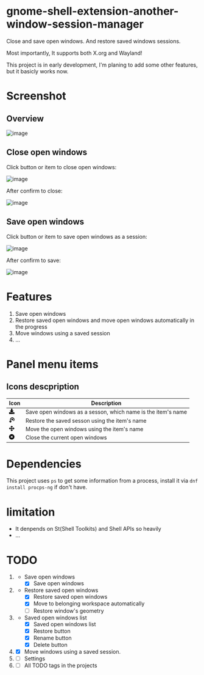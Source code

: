 # gnome-shell-extension-another-window-session-manager
Close and save open windows. And restore saved windows sessions.

Most importantly, It supports both X.org and Wayland!

This project is in early development, I'm planing to add some other features, but it basicly works now.

# Screenshot

## Overview
![image](https://user-images.githubusercontent.com/2271720/147405199-56f33fea-fa85-4bbb-a91b-ea0dcccc837b.png)

## Close open windows
Click button or item to close open windows:

![image](https://user-images.githubusercontent.com/2271720/147405215-6854d881-1a9b-4352-9c42-9a2b8b22e8a3.png)


After confirm to close:

![image](https://user-images.githubusercontent.com/2271720/147340835-853e1672-9b99-4411-a62b-df22a8450b3d.png)

## Save open windows
Click button or item to save open windows as a session:

![image](https://user-images.githubusercontent.com/2271720/147405226-f580018c-e098-47e7-82f3-cdd1a86bd080.png)

After confirm to save:

![image](https://user-images.githubusercontent.com/2271720/147405241-cd6fd8ac-bc86-4d8e-87fb-6ce6abfa7eef.png)


# Features
1. Save open windows
2. Restore saved open windows and move open windows automatically in the progress
3. Move windows using a saved session
4. ...

# Panel menu items

## Icons descpription

| Icon                                                         | Description                                                  |
|--------------------------------------------------------------|--------------------------------------------------------------|
| <img src=icons/save-symbolic.svg width="14" height="14">     | Save open windows as a sesson, which name is the item's name |
| <img src=icons/restore-symbolic.svg width="14" height="14">  | Restore the saved sesson using the item's name               |
| <img src=icons/move-symbolic.svg width="14" height="14">     | Move the open windows using the item's name                  |
| <img src=icons/close-symbolic.svg width="14" height="14">    | Close the current open windows                               |

# Dependencies
This project uses `ps` to get some information from a process, install it via `dnf install procps-ng` if don't have.

# limitation
- It denpends on St(Shell Toolkits) and Shell APIs so heavily
- ...

# TODO
1. - Save open windows
     - [x] Save open windows 
3. - Restore saved open windows
      - [x] Restore saved open windows
      - [x] Move to belonging workspace automatically
      - [ ] Restore window's geometry
4. - Saved open windows list
      - [x] Saved open windows list
      - [x] Restore button
      - [x] Rename button
      - [x] Delete button
5. - [x] Move windows using a saved session.
6. - [ ] Settings
7. - [ ] All TODO tags in the projects
